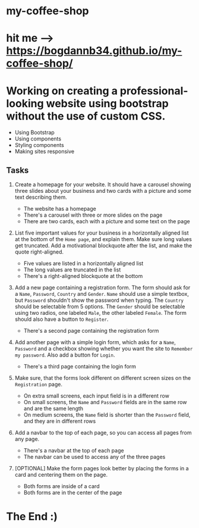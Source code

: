 # my-coffee-shop
# hit me -->  https://bogdannb34.github.io/my-coffee-shop/

# Working on creating a professional-looking website using bootstrap without the use of custom CSS.

- Using Bootstrap
- Using components
- Styling components
- Making sites responsive

## Tasks

1. Create a homepage for your website. It should have a carousel showing three slides about your business and two cards with a picture and some text describing them.

   - The website has a homepage
   - There's a carousel with three or more slides on the page
   - There are two cards, each with a picture and some text on the page

2. List five important values for your business in a horizontally aligned list at the bottom of the `Home page`, and explain them. Make sure long values get truncated. Add a motivational blockquote after the list, and make the quote right-aligned.

   - Five values are listed in a horizontally aligned list
   - The long values are truncated in the list
   - There's a right-aligned blockquote at the bottom

3. Add a new page containing a registration form. The form should ask for a `Name`, `Password`, `Country` and `Gender`. `Name` should use a simple textbox, but `Password` shouldn't show the password when typing. The `Country` should be selectable from 5 options. The `Gender` should be selectable using two radios, one labeled `Male`, the other labeled `Female`. The form should also have a button to `Register`.

   - There's a second page containing the registration form

4. Add another page with a simple login form, which asks for a `Name`, `Password` and a checkbox showing whether you want the site to `Remember my password`. Also add a button for `Login`.

   - There's a third page containing the login form

5. Make sure, that the forms look different on different screen sizes on the `Registration` page.

   - On extra small screens, each input field is in a different row
   - On small screens, the `Name` and `Password` fields are in the same row and are the same length
   - On medium screens, the `Name` field is shorter than the `Password` field, and they are in different rows

6. Add a navbar to the top of each page, so you can access all pages from any page.

   - There's a navbar at the top of each page
   - The navbar can be used to access any of the three pages

7. [OPTIONAL] Make the form pages look better by placing the forms in a card and centering them on the page.
   - Both forms are inside of a card
   - Both forms are in the center of the page

# The End :)
